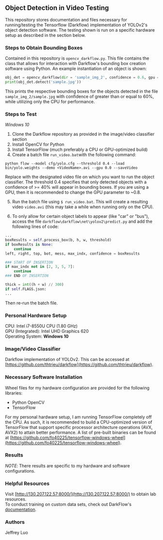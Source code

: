 ## Object Detection in Video Testing
This repository stores documentation and files necessary for running/testing the Tensorflow (Darkflow) implementation of YOLOv2's object detection software. The testing shown is run on a specific hardware setup as described in the section below. 

### Steps to Obtain Bounding Boxes
Contained in this repository is `opencv_darkflow.py`. This file contains the class that allows for interaction with Darkflow's bounding box creation software using Python. An example instantiation of an object is shown:
```python
obj_det = opencv_darkflow(dir = 'sample_img_2', confidence = 0.6, gpu = 0.0)
print(obj_det.detect('sample.jpg'))
```
This prints the respective bounding boxes for the objects detected in the file `sample_img_2/sample.jpg` with confidence of greater than or equal to 60%, while utilizing only the CPU for performance. 

### Steps to Test
*Windows 10*
1. Clone the Darkflow repository as provided in the image/video classifier section
2. Install OpenCV for Python
3. Install TensorFlow (much preferably a CPU or GPU-optimized build)
4. Create a batch file `run_video.bat`with the following command:
```
python flow --model cfg/yolo.cfg --threshold 0.4 --load bin/yolo.weights --demo <VideoName>.avi --gpu 0.0 --saveVideo
```
Replace <VideoName> with the designated video file on which you want to run the object classifier. The threshold 0.4 specifies that only detected objects with a confidence of >= 40% will appear in bounding boxes. If you are using a GPU, then it is recommended to change the GPU parameter to ~0.8. 

5. Run the batch file using `$ run_video.bat`. This will create a resulting video `video.avi` (this may take a while when running only on the CPU). 

6. To only allow for certain object labels to appear (like "car" or "bus"), access the file `darkflow\darkflow\net\yolov2\predict.py` and add the following lines of code: 
```python
...
boxResults = self.process_box(b, h, w, threshold)
if boxResults is None:
	continue
left, right, top, bot, mess, max_indx, confidence = boxResults

### START OF INSERTION
if max_indx not in [2, 3, 5, 7]: 
	continue
### END OF INSERTION

thick = int((h + w) // 300)
if self.FLAGS.json:
...
```
Then re-run the batch file. 

### Personal Hardware Setup
CPU: Intel i7-8550U CPU (1.80 GHz) \
GPU (Integrated): Intel UHD Graphics 620 \
Operating System: **Windows 10**

### Image/Video Classifier
Darkflow implementation of YOLOv2. This can be accessed at [https://github.com/thtrieu/darkflow](https://github.com/thtrieu/darkflow).

### Necessary Software Installation
Wheel files for my hardware configuration are provided for the following libraries:
- Python OpenCV
- TensorFlow

For my personal hardware setup, I am running TensorFlow completely off the CPU. As such, it is recommended to build a CPU-optimized version of TensorFlow that support specific processor architecture operations (AVX, AVX2) to attain better performance. A list of pre-built binaries can be found at [https://github.com/fo40225/tensorflow-windows-wheel](https://github.com/fo40225/tensorflow-windows-wheel).

### Results
*NOTE*: There results are specific to my hardware and software configurations.

### Helpful Resources
Visit [http://130.207.122.57:8000/](http://130.207.122.57:8000/) to obtain lab resources. \
To conduct training on custom data sets, check out DarkFlow's [documentation]([https://github.com/thtrieu/darkflow](https://github.com/thtrieu/darkflow)).

### Authors
Jeffrey Luo